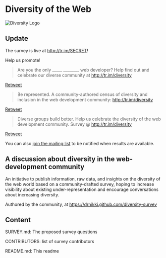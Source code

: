 # Diversity of the Web

![Diversity Logo](https://raw.githubusercontent.com/drnikki/diversity-of-the-web/master/images/diversity_of_the_web_logo.png)

## Update
The survey is live at http://tr.im/SECRET!

Help us promote!

> Are you the only _____ ________ web developer?  Help find out and celebrate our diverse community at http://tr.im/diversity

[Retweet](https://twitter.com/intent/retweet?tweet_id=789187290245369856)



> Be represented. A community-authored census of diversity and inclusion in the web development community: http://tr.im/diversity

[Retweet](https://twitter.com/intent/retweet?tweet_id=789187486903697408)



> Diverse groups build better.  Help us celebrate the diversity of the web development community.  Survey @ http://tr.im/diversity

[Retweet](https://twitter.com/intent/retweet?tweet_id=789187612242083840)



You can also [join the mailing list](https://tr.im/diversity-list) to be notified
when results are available.  

## A discussion about diversity in the web-development community

An initiative to publish information, raw data, and insights on the diversity
of the web world based on a community-drafted survey, hoping to increase
visibility about existing under-representation and encourage conversations about
increasing diversity.

Authored by the community, at https://drnikki.github.com/diversity-survey

## Content

SURVEY.md: The proposed survey questions

CONTRIBUTORS: list of survey contributors

README.md: This readme
